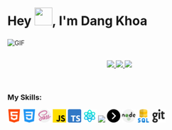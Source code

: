 <h1>Hey <img src="https://media.giphy.com/media/hvRJCLFzcasrR4ia7z/giphy.gif" height="40px" width="40px">, I'm Dang Khoa</h1>
<div>
  <img align="middle" alt="GIF" src="https://readme-typing-svg.herokuapp.com?lines=I'm+a+Developer;I'm+an+FrontEnd+Developer;I'm+a+MERN+Developer;"/>
</div>
<br />
<div>
  <p align="middle">
  <a href="https://www.linkedin.com/in/khoa2520/">
  <img src="https://img.shields.io/badge/Linkedin-blue?style=flat&logo=linkedin&labelColor=blue">
  </a>
  <a href="mailto:ngdakhoa@gmail.com?subject=Hello%20DangKhoa,%20From%20Github">
  <img src="https://img.shields.io/badge/-Gmail-%23db483b?style=flat&logo=Gmail&labelColor=red&logoColor=white">
  </a>
  <a href="https://www.facebook.com/profile.php?id=100007340288042">
  <img src="https://img.shields.io/badge/-Facebook-%230d8bf1?style=flat&logo=Facebook&logoColor=white">
  </a>
  </p>
</div>
<br />
<h3>My Skills: </h3>
  <img src="icons/html-5.png" width='30px'>
  <img src="icons/css-3.png" width='30px'>
  <img src="icons/sass.png" width='30px'>
  <img src="icons/js.png" width='30px'>
  <img src="icons/typescript.png" width='30px'>
  <img src="icons/science.png" width='30px'>
    <img src="https://angular.io/assets/images/logos/angular/angular.svg" width='30px'>
  <img src="icons/next.png" width='30px'>
  <img src="icons/nodejs.png" width='30px'>
  <img src="icons/sql-server.png" width='30px'>
  <img src="icons/git.png" width='30px'>
 
<br />
